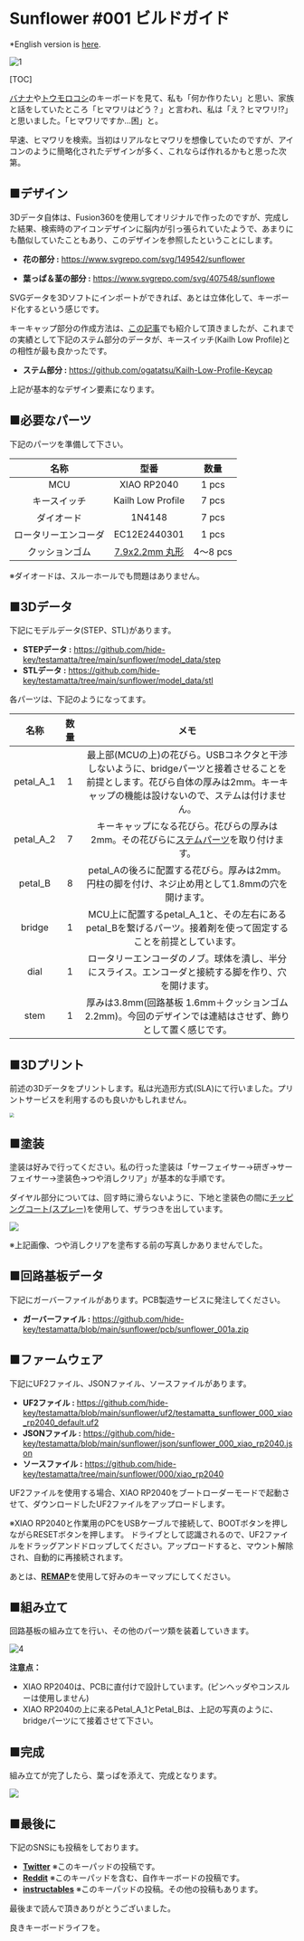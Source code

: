 # Sunflower #001 ビルドガイド

*English version is [here](https://github.com/hide-key/testamatta/blob/main/sunflower/buildguide_sunflower_001_en.md).



![1](assets/buildguide_sunflower_001_jp/1.png)



[TOC]

[バナナ](https://github.com/dbostian/bananasplit)や[トウモロコシ](https://www.reddit.com/r/MechanicalKeyboards/comments/xwddp5/ic_spring_2023_iowa_mechanical_keyboard_meetup_ic/)のキーボードを見て、私も「何か作りたい」と思い、家族と話をしていたところ「ヒマワリはどう？」と言われ、私は「え？ヒマワリ!?」と思いました。「ヒマワリですか…困」と。

早速、ヒマワリを検索。当初はリアルなヒマワリを想像していたのですが、アイコンのように簡略化されたデザインが多く、これならば作れるかもと思った次第。



## ■デザイン

3Dデータ自体は、Fusion360を使用してオリジナルで作ったのですが、完成した結果、検索時のアイコンデザインに脳内が引っ張られていたようで、あまりにも酷似していたこともあり、このデザインを参照したということにします。



- **花の部分 :** https://www.svgrepo.com/svg/149542/sunflower 

- **葉っぱ＆茎の部分 :** https://www.svgrepo.com/svg/407548/sunflowe

  

SVGデータを3Dソフトにインポートができれば、あとは立体化して、キーボード化するという感じです。

キーキャップ部分の作成方法は、[この記事](https://kbd.news/Homemade-keycaps-1643.html)でも紹介して頂きましたが、これまでの実績として下記のステム部分のデータが、キースイッチ(Kailh Low Profile)との相性が最も良かったです。



- **ステム部分 :** https://github.com/ogatatsu/Kailh-Low-Profile-Keycap



上記が基本的なデザイン要素になります。



## ■必要なパーツ

下記のパーツを準備して下さい。

|         名称         |                             型番                             |   数量   |
| :------------------: | :----------------------------------------------------------: | :------: |
|         MCU          |                         XIAO RP2040                          |  1 pcs   |
|     キースイッチ     |                      Kailh Low Profile                       |  7 pcs   |
|      ダイオード      |                            1N4148                            |  7 pcs   |
| ロータリーエンコーダ |                         EC12E2440301                         |  1 pcs   |
|    クッションゴム    | [7.9x2.2mm 丸形](https://www.amazon.co.jp/gp/product/B00V5MQQB4/ref=ppx_yo_dt_b_search_asin_title?ie=UTF8&psc=1) | 4～8 pcs |

※ダイオードは、スルーホールでも問題はありません。



## ■3Dデータ

下記にモデルデータ(STEP、STL)があります。

- **STEPデータ :** https://github.com/hide-key/testamatta/tree/main/sunflower/model_data/step
- **STLデータ :** https://github.com/hide-key/testamatta/tree/main/sunflower/model_data/stl



各パーツは、下記のようになってます。

|   名称    | 数量 |                             メモ                             |
| :-------: | :--: | :----------------------------------------------------------: |
| petal_A_1 |  1   | 最上部(MCUの上)の花びら。USBコネクタと干渉しないように、bridgeパーツと接着させることを前提とします。花びら自体の厚みは2mm。キーキャップの機能は設けないので、ステムは付けません。 |
| petal_A_2 |  7   | キーキャップになる花びら。花びらの厚みは2mm。その花びらに[ステムパーツ](https://github.com/ogatatsu/Kailh-Low-Profile-Keycap)を取り付けます。 |
|  petal_B  |  8   | petal_Aの後ろに配置する花びら。厚みは2mm。円柱の脚を付け、ネジ止め用として1.8mmの穴を開けます。 |
|  bridge   |  1   | MCU上に配置するpetal_A_1と、その左右にあるpetal_Bを繋げるパーツ。接着剤を使って固定することを前提としています。 |
|   dial    |  1   | ロータリーエンコーダのノブ。球体を潰し、半分にスライス。エンコーダと接続する脚を作り、穴を開けます。 |
|   stem    |  1   | 厚みは3.8mm(回路基板 1.6mm＋クッションゴム 2.2mm)。今回のデザインでは連結はさせず、飾りとして置く感じです。 |



## ■3Dプリント

前述の3Dデータをプリントします。私は光造形方式(SLA)にて行いました。プリントサービスを利用するのも良いかもしれません。

<img src="assets/buildguide_sunflower_001_jp/2.jpg" style="zoom: 50%;" />



## ■塗装

塗装は好みで行ってください。私の行った塗装は「サーフェイサー→研ぎ→サーフェイサー→塗装色→つや消しクリア」が基本的な手順です。

ダイヤル部分については、回す時に滑らないように、下地と塗装色の間に[チッピングコート(スプレー)](https://www.amazon.co.jp/%E3%82%A4%E3%83%81%E3%83%8D%E3%83%B3%E3%82%B1%E3%83%9F%E3%82%AB%E3%83%AB%E3%82%BA-Ichinen-Chemicals-%E5%87%B8%E5%87%B9%E8%80%90%E3%83%81%E3%83%83%E3%83%94%E3%83%B3%E3%82%B0%E5%A1%97%E6%96%99-NX83/dp/B07B5ZDK45/ref=d_pd_sbs_sccl_3_1/358-6891682-7837701?pd_rd_w=MiJAe&content-id=amzn1.sym.ca864c39-ce73-4598-86c6-eb8514722510&pf_rd_p=ca864c39-ce73-4598-86c6-eb8514722510&pf_rd_r=AR4HY0YMWH0V6AFB5BVM&pd_rd_wg=FXy3f&pd_rd_r=97157b76-af36-4676-aabe-f0bf5b60a9e5&pd_rd_i=B07B5ZDK45&th=1)を使用して、ザラつきを出しています。

![](assets/buildguide_sunflower_001_jp/3.jpg)

※上記画像、つや消しクリアを塗布する前の写真しかありませんでした。



## ■回路基板データ

下記にガーバーファイルがあります。PCB製造サービスに発注してください。

- **ガーバーファイル :** https://github.com/hide-key/testamatta/blob/main/sunflower/pcb/sunflower_001a.zip

  

## ■ファームウェア

下記にUF2ファイル、JSONファイル、ソースファイルがあります。

- **UF2ファイル :** https://github.com/hide-key/testamatta/blob/main/sunflower/uf2/testamatta_sunflower_000_xiao_rp2040_default.uf2
- **JSONファイル :** https://github.com/hide-key/testamatta/blob/main/sunflower/json/sunflower_000_xiao_rp2040.json
- **ソースファイル :** https://github.com/hide-key/testamatta/tree/main/sunflower/000/xiao_rp2040



UF2ファイルを使用する場合、XIAO RP2040をブートローダーモードで起動させて、ダウンロードしたUF2ファイルをアップロードします。

※XIAO RP2040と作業用のPCをUSBケーブルで接続して、BOOTボタンを押しながらRESETボタンを押します。 ドライブとして認識されるので、UF2ファイルをドラッグアンドドロップしてください。アップロードすると、マウント解除され、自動的に再接続されます。

あとは、[**REMAP**](https://remap-keys.app/)を使用して好みのキーマップにしてください。



## ■組み立て

回路基板の組み立てを行い、その他のパーツ類を装着していきます。

![4](assets/buildguide_sunflower_001_jp/4.jpg)



**注意点：**

- XIAO RP2040は、PCBに直付けで設計しています。(ピンヘッダやコンスルーは使用しません)
- XIAO RP2040の上に来るPetal_A_1とPetal_Bは、上記の写真のように、bridgeパーツにて接着させて下さい。



## ■完成

組み立てが完了したら、葉っぱを添えて、完成となります。

![](assets/buildguide_sunflower_001_jp/5.jpg)



## ■最後に

下記のSNSにも投稿をしております。



- **[Twitter](https://twitter.com/nakahide2nd/status/1586337926232694784?s=20&t=6Jq-9BXEgQ14RIv-VRTCxg)** ※このキーパッドの投稿です。
- **[Reddit](https://www.reddit.com/user/hide-key/)** ※このキーパッドを含む、自作キーボードの投稿です。
- **[instructables](https://www.instructables.com/Original-KeypadSunflower-001-XIAO-RP2040-Newly-Des/)** ※このキーパッドの投稿。その他の投稿もあります。



最後まで読んで頂きありがとうございました。

良きキーボードライフを。